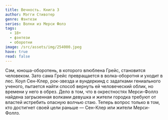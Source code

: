 ```yaml
---
title: Вечность. Книга 3
author: Мэгги Стивотер
genre: Фэнтези
series: Волки из Мерси Фолз
tags:
  - 18+
  - фэнтези
  - оборотни
image: /src/assets/img/254000.jpeg
have: true
read: false
---
```

Сэм, юноша-оборотень, в которого влюблена Грейс, становится человеком. Зато сама Грейс превращается в волка-оборотня и уходит в лес. Коул Сен-Клер, рок-звезда и вундеркинд с задатками гениального ученого, пытается найти способ вернуть ей человеческий облик, но времени у него в обрез. Дело в том, что в окрестностях Мерси-Фоллз найдена загрызенная волками девушка и жители городка требуют от властей истребить опасную волчью стаю. Теперь вопрос только в том, кто достигнет своей цели раньше — Сен-Клер или жители Мерси-Фоллз.
